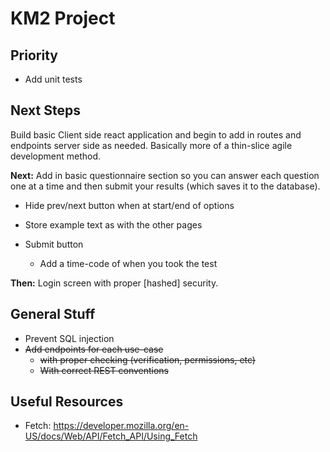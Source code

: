 # KM2 Project
## Priority
- Add unit tests

## Next Steps
Build basic Client side react application and begin to add in routes and endpoints server side as needed.
Basically more of a thin-slice agile development method.

**Next:** Add in basic questionnaire section so you can answer each question one at a time and then submit your results (which saves it to the database).
- Hide prev/next button when at start/end of options

- Store example text as with the other pages

- Submit button
    - Add a time-code of when you took the test    
    
**Then:** Login screen with proper [hashed] security.

## General Stuff
- Prevent SQL injection
- ~~Add endpoints for each use-case~~
    - ~~with proper checking (verification, permissions, etc)~~
    - ~~With correct REST conventions~~ 

## Useful Resources
- Fetch: https://developer.mozilla.org/en-US/docs/Web/API/Fetch_API/Using_Fetch